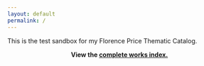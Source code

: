 ```yaml
---
layout: default
permalink: /
---
```


This is the test sandbox for my Florence Price Thematic Catalog.

<p style="text-align: center;"><b>View the <a href="(https://dwshadle.github.io/test/_pages/complete-works/)">complete works index.</a></b></p>
